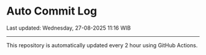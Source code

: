 # Auto Commit Log

Last updated: Wednesday, 27-08-2025 11:16 WIB

---

This repository is automatically updated every 2 hour using GitHub Actions.
